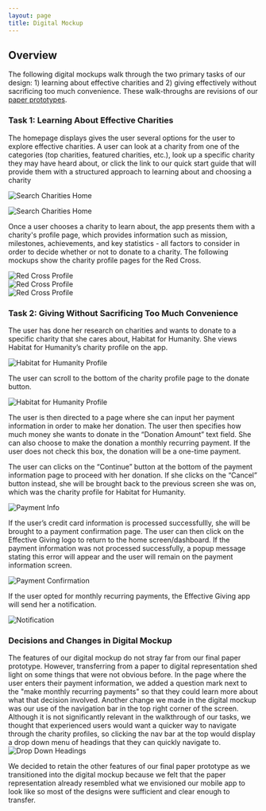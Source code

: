 ```yaml
---
layout: page
title: Digital Mockup
---
```

## Overview
The following digital mockups walk through the two primary tasks of our design: 1) learning
about effective charities and 2) giving effectively without sacrificing too much convenience.
These walk-throughs are revisions of our [paper prototypes](paperprototype.html).

### Task 1: Learning About Effective Charities

The homepage displays gives the user several options for the user to explore effective charities.
A user can look at a charity from one of the categories (top charities, featured
charities, etc.), look up a specific charity they may have heard about, or click the link to
our quick start guide that will provide them with a structured approach to learning about
and choosing a charity

![Search Charities Home](/img/search-char-top.png)  

![Search Charities Home](/img/search-char-bottom.png)  

Once a user chooses a charity to learn about, the app presents them with a charity's profile page,
which provides information such as mission, milestones, achievements, and key statistics - all
factors to consider in order to decide whether or not to donate to a charity. The following
mockups show the charity profile pages for the Red Cross.

![Red Cross Profile](/img/red-cross-top-prof.png)  
![Red Cross Profile](/img/red-cross-middle-prof.png)  
![Red Cross Profile](/img/red-cross-bott-profile.png)  


### Task 2: Giving Without Sacrificing Too Much Convenience


The user has done her research on charities and wants to donate to a specific charity that she cares about, Habitat for Humanity.
She views Habitat for Humanity’s charity profile on the app.

![Habitat for Humanity Profile](/img/hbt-hum-top-profile.png)  

The user can scroll to the bottom of the charity profile page to the donate button.

![Habitat for Humanity Profile](/img/hbt-hum-bott-profile.png)  

The user is then directed to a page where she can input her payment information in order to make her donation. The user then specifies how much money she wants to donate in the “Donation Amount” text field. She can also choose to make the donation a monthly recurring payment. If the user does not check this box, the donation will be a one-time payment.

The user can clicks on the “Continue” button at the bottom of the payment information page to proceed with her donation. If she clicks on the “Cancel” button instead, she will be brought back to the previous screen she was on, which was the charity profile for Habitat for Humanity.

![Payment Info](/img/payment-info.png)  

If the user’s credit card information is processed successfullly, she will be brought to a payment confirmation page. The user can then click on the Effective Giving logo to return to the home screen/dashboard. If the payment information was not processed successfully, a popup message stating this error will appear and the user will remain on the payment information screen.

![Payment Confirmation](/img/payment-confirmation.png)  

If the user opted for monthly recurring payments, the Effective Giving app will send her a notification.

![Notification](/img/iphone-notification.png)  

### Decisions and Changes in Digital Mockup
The features of our digital mockup do not stray far from our final paper prototype. However, transferring from a paper to digital representation shed light on some things that were not obvious before. In the page where the user enters their payment information, we added a question mark next to the "make monthly recurring payments" so that they could learn more about what that decision involved. Another change we made in the digital mockup was our use of the navigation bar in the top right corner of the screen. Although it is not significantly relevant in the walkthrough of our tasks, we thought that experienced users would want a quicker way to navigate through the charity profiles, so clicking the nav bar at the top would display a drop down menu of headings that they can quickly navigate to.
![Drop Down Headings](/img/Habitatnavbar.png)  

We decided to retain the other features of our final paper prototype as we transitioned into the digital mockup because we felt that the paper representation already resembled what we envisioned our mobile app to look like so most of the designs were sufficient and clear enough to transfer.

